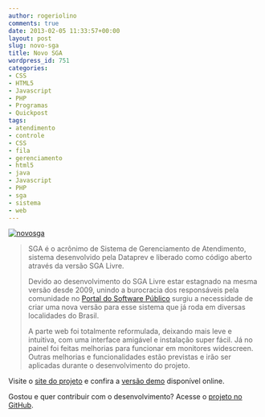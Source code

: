 ```yaml
---
author: rogeriolino
comments: true
date: 2013-02-05 11:33:57+00:00
layout: post
slug: novo-sga
title: Novo SGA
wordpress_id: 751
categories:
- CSS
- HTML5
- Javascript
- PHP
- Programas
- Quickpost
tags:
- atendimento
- controle
- CSS
- fila
- gerenciamento
- html5
- java
- Javascript
- PHP
- sga
- sistema
- web
---
```


[![novosga](http://rogeriolino.com/uploads/2013/02/novosga.png)](http://novosga.org)



<blockquote>SGA é o acrônimo de Sistema de Gerenciamento de Atendimento, sistema desenvolvido pela Dataprev e liberado como código aberto através da versão SGA Livre.

Devido ao desenvolvimento do SGA Livre estar estagnado na mesma versão desde 2009, unindo a burocracia dos responsáveis pela comunidade no [Portal do Software Público](http://softwarepublico.gov.br/) surgiu a necessidade de criar uma nova versão para esse sistema que já roda em diversas localidades do Brasil.

A parte web foi totalmente reformulada, deixando mais leve e intuitiva, com uma interface amigável e instalação super fácil. Já no painel foi feitas melhorias para funcionar em monitores widescreen. Outras melhorias e funcionalidades estão previstas e irão ser aplicadas durante o desenvolvimento do projeto.</blockquote>




Visite o [site do projeto](http://novosga.org) e confira a [versão demo](http://novosga.org/demo) disponível online.

Gostou e quer contribuir com o desenvolvimento? Acesse o [projeto no GitHub](http://github.com/rogeriolino/novosga).
